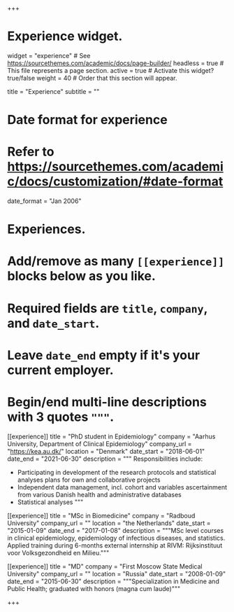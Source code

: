 +++
# Experience widget.
widget = "experience"  # See https://sourcethemes.com/academic/docs/page-builder/
headless = true  # This file represents a page section.
active = true  # Activate this widget? true/false
weight = 40  # Order that this section will appear.

title = "Experience"
subtitle = ""

# Date format for experience
#   Refer to https://sourcethemes.com/academic/docs/customization/#date-format
date_format = "Jan 2006"

# Experiences.
#   Add/remove as many `[[experience]]` blocks below as you like.
#   Required fields are `title`, `company`, and `date_start`.
#   Leave `date_end` empty if it's your current employer.
#   Begin/end multi-line descriptions with 3 quotes `"""`.
[[experience]]
  title = "PhD student in Epidemiology"
  company = "Aarhus University, Department of Clinical Epidemiology"
  company_url = "https://kea.au.dk/"
  location = "Denmark"
  date_start = "2018-06-01"
  date_end = "2021-06-30"
  description = """
  Responsibilities include:
  
  * Participating in development of the research protocols and statistical analyses plans for own and collaborative projects
  * Independent data management, incl. cohort and variables ascertainment from various Danish health and administrative databases
  * Statistical analyses
  """

[[experience]]
  title = "MSc in Biomedicine"
  company = "Radboud University"
  company_url = ""
  location = "the Netherlands"
  date_start = "2015-01-09"
  date_end = "2017-01-08"
  description = """MSc level courses in clinical epidemiology, epidemiology of infectious diseases, and statistics. Applied training during 6-months external internship at RIVM: Rijksinstituut voor Volksgezondheid en Milieu."""
  
  [[experience]]
  title = "MD"
  company = "First Moscow State Medical University"
  company_url = ""
  location = "Russia"
  date_start = "2008-01-09"
  date_end = "2015-06-30"
  description = """Specialization in Medicine and Public Health; graduated with honors (magna cum laude)"""

+++
